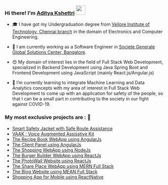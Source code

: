 <!--
**AdityaKshettri/adityakshettri** is a ✨ _special_ ✨ repository because its `README.md` (this file) appears on your GitHub profile.

Here are some ideas to get you started:

- 🔭 I’m currently working on ...
- 🌱 I’m currently learning ...
- 👯 I’m looking to collaborate on ...
- 🤔 I’m looking for help with ...
- 💬 Ask me about ...
- 📫 How to reach me: ...
- 😄 Pronouns: ...
- ⚡ Fun fact: ...
-->

### Hi there! I'm [Aditya Kshettri](https://adityakshettri.github.io/) <img src="https://media.giphy.com/media/hvRJCLFzcasrR4ia7z/giphy.gif" width="30px">


- 🎓 I have got my Undergraduation degree from [Vellore Institute of Technology, Chennai branch](https://chennai.vit.ac.in/) in the domain of Electronics and Computer Engineering.

- 🔭 I am currently working as a Software Engineer in [Societe Generale Global Solutions Center, Bangalore](https://www.societegenerale.asia/en/worldwide-details/office/bangalore-global-solution-centre-1/).

- 😍 My domain of interest lies in the field of Full Stack Web Development, specialized in Backend Development using Java Spring Boot and Frontend Development using JavaScript (mainly React.js/Angular.js)

- 🌱 I’m currently learning to integrate Machine Learning and Data Analytics concepts with my area of interest in Full Stack Web Development to come up with an application for safety of the people, so that I can be a small part in contributing to the society in our fight against COVID-19. 

### My most exclusive projects are : 🧾

<!-- BLOG-POST-LIST:START -->
- [Smart Safety Jacket with Safe Route Assistance](https://smartsafetyjacket.firebaseapp.com/)
- [VAAK : Voice Augmented Assisstive Kit](https://vaak-3ac84.firebaseapp.com/)
- [The Recipe Book WebApp using AngularJs](https://adityarecipebook.firebaseapp.com/recipes)
- [The Client Panel using AngularJs](https://clientpanelangularjs.web.app/)
- [The Shopping WebApp using NodeJs](https://shoping-app-nodejs.herokuapp.com/)
- [The Burger Builder WebApp using ReactJs](https://myreactburgerbuilderapp.web.app/)
- [The PhotoWall Website using ReactJs](https://photowall-reactjs-app.web.app/)
- [The Share Place WebApp using MERN Full Stack](https://the-share-place-app.web.app/)
- [The Blog Website using MEAN Full Stack](http://the-mean-angular-node-app.s3-website.ap-south-1.amazonaws.com/)
- [Shopping App for Mobile using ReactNative](https://expo.io/@adityakshettri/the-shopping-app)
<!-- BLOG-POST-LIST:END -->
